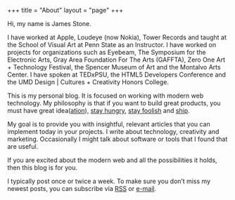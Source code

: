 +++
title = "About"
layout = "page"
+++

Hi, my name is James Stone.

I have worked at Apple, Loudeye (now Nokia), Tower Records and taught at the School of Visual Art at Penn State as an Instructor. I have worked on projects for organizations such as Eyebeam, The Symposium for the Electronic Arts, Gray Area Foundation For The Arts (GAFFTA), Zero One Art + Technology Festival, the Spencer Museum of Art and the Montalvo Arts Center. I have spoken at TEDxPSU, the HTML5 Developers Conference and the UMD Design | Cultures + Creativity Honors College.

This is my personal blog. It is focused on working with modern web technology. My philosophy is that if you want to build great products, you must have great idea([ation](http://www.amazon.com/gp/product/1449334911/ref=as_li_qf_sp_asin_il_tl?ie=UTF8&camp=1789&creative=9325&creativeASIN=1449334911&linkCode=as2&tag=jamestonport-20)), [stay hungry](http://www.youtube.com/watch?v=D1R-jKKp3NA), [stay foolish](http://english.stackexchange.com/questions/44538/what-does-the-phrase-stay-hungry-stay-foolish-mean) and [ship](http://www.folklore.org/StoryView.py?story=Real_Artists_Ship.txt).

My goal is to provide you with insightful, relevant articles that you can implement today in your projects. I write about technology, creativity and marketing. Occasionally I might talk about software or tools that I found that are useful.

If you are excited about the modern web and all the possibilities it holds, then this blog is for you.

I typically post once or twice a week. To make sure you don’t miss my newest posts, you can subscribe via [RSS](http://feeds.feedburner.com/jamesmanofstone) or [e-mail](/updates).

